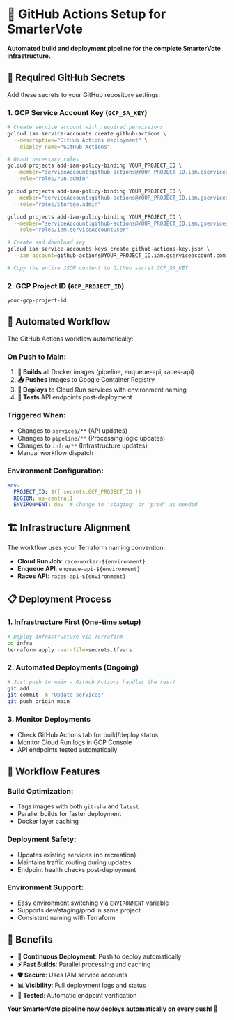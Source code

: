 # 🤖 GitHub Actions Setup for SmarterVote

**Automated build and deployment pipeline for the complete SmarterVote infrastructure.**

## 🔧 Required GitHub Secrets

Add these secrets to your GitHub repository settings:

### 1. **GCP Service Account Key** (`GCP_SA_KEY`)
```bash
# Create service account with required permissions
gcloud iam service-accounts create github-actions \
  --description="GitHub Actions deployment" \
  --display-name="GitHub Actions"

# Grant necessary roles
gcloud projects add-iam-policy-binding YOUR_PROJECT_ID \
  --member="serviceAccount:github-actions@YOUR_PROJECT_ID.iam.gserviceaccount.com" \
  --role="roles/run.admin"

gcloud projects add-iam-policy-binding YOUR_PROJECT_ID \
  --member="serviceAccount:github-actions@YOUR_PROJECT_ID.iam.gserviceaccount.com" \
  --role="roles/storage.admin"

gcloud projects add-iam-policy-binding YOUR_PROJECT_ID \
  --member="serviceAccount:github-actions@YOUR_PROJECT_ID.iam.gserviceaccount.com" \
  --role="roles/iam.serviceAccountUser"

# Create and download key
gcloud iam service-accounts keys create github-actions-key.json \
  --iam-account=github-actions@YOUR_PROJECT_ID.iam.gserviceaccount.com

# Copy the entire JSON content to GitHub secret GCP_SA_KEY
```

### 2. **GCP Project ID** (`GCP_PROJECT_ID`)
```
your-gcp-project-id
```

## 🚀 Automated Workflow

The GitHub Actions workflow automatically:

### **On Push to Main:**
1. **🔨 Builds** all Docker images (pipeline, enqueue-api, races-api)
2. **📤 Pushes** images to Google Container Registry
3. **🚀 Deploys** to Cloud Run services with environment naming
4. **🧪 Tests** API endpoints post-deployment

### **Triggered When:**
- Changes to `services/**` (API updates)
- Changes to `pipeline/**` (Processing logic updates)  
- Changes to `infra/**` (Infrastructure updates)
- Manual workflow dispatch

### **Environment Configuration:**
```yaml
env:
  PROJECT_ID: ${{ secrets.GCP_PROJECT_ID }}
  REGION: us-central1
  ENVIRONMENT: dev  # Change to 'staging' or 'prod' as needed
```

## 🏗️ Infrastructure Alignment

The workflow uses your Terraform naming convention:
- **Cloud Run Job**: `race-worker-${environment}`
- **Enqueue API**: `enqueue-api-${environment}`
- **Races API**: `races-api-${environment}`

## 📋 Deployment Process

### 1. **Infrastructure First** (One-time setup)
```bash
# Deploy infrastructure via Terraform
cd infra
terraform apply -var-file=secrets.tfvars
```

### 2. **Automated Deployments** (Ongoing)
```bash
# Just push to main - GitHub Actions handles the rest!
git add .
git commit -m "Update services"
git push origin main
```

### 3. **Monitor Deployments**
- Check GitHub Actions tab for build/deploy status
- Monitor Cloud Run logs in GCP Console
- API endpoints tested automatically

## 🔄 Workflow Features

### **Build Optimization:**
- Tags images with both `git-sha` and `latest`
- Parallel builds for faster deployment
- Docker layer caching

### **Deployment Safety:**
- Updates existing services (no recreation)
- Maintains traffic routing during updates
- Endpoint health checks post-deployment

### **Environment Support:**
- Easy environment switching via `ENVIRONMENT` variable
- Supports dev/staging/prod in same project
- Consistent naming with Terraform

## 🎯 Benefits

- **🔄 Continuous Deployment**: Push to deploy automatically
- **⚡ Fast Builds**: Parallel processing and caching
- **🛡️ Secure**: Uses IAM service accounts
- **📊 Visibility**: Full deployment logs and status
- **🧪 Tested**: Automatic endpoint verification

**Your SmarterVote pipeline now deploys automatically on every push! 🚀**
